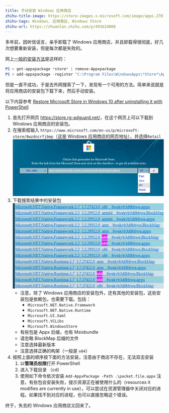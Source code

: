 ```yaml
---
title: 手动安装 Windows 应用商店
zhihu-title-image: https://store-images.s-microsoft.com/image/apps.27071.9007199266252480.1f5b40e7-58d7-4a5c-805d-a98cdac1206f.f71a8132-4b19-4912-8837-330bfe35778f?w=1398&h=947&q=90&format=jpg
zhihu-tags: Windows, 应用商店, Windows Store
zhihu-url: https://zhuanlan.zhihu.com/p/491624008
---
```


多年前，因听信谣言，亲手卸载了 Windows 应用商店，并且卸载得很彻底，好几次想要重新安装，但是每次都是失败的。

网上[一般的安装方法](https://answers.microsoft.com/zh-hans/windows/forum/all/%E5%AE%89%E8%A3%85%E5%BE%AE%E8%BD%AF%E5%95%86/1a112e23-6320-44f2-a2bf-0a4a3519a188)是这样的：

```ps1
PS > get-appxpackage *store* | remove-Appxpackage 
PS > add-appxpackage -register "C:\Program Files\WindowsApps\*Store*\AppxManifest.xml" -disabledevelopmentmode 
```

但是一直不成功，于是去外网搜索了一下，发现有一个可用的方法。简单来说就是将应用商店的安装包下载下来，然后手动安装。

以下内容参考 [Restore Microsoft Store in Windows 10 after uninstalling it with PowerShell](https://www.winhelponline.com/blog/restore-windows-store-windows-10-uninstall-with-powershell/)

1. 首先打开网页 <https://store.rg-adguard.net/>，在这个网页上可以下载到 Windows 应用商店的安装包。
2. 在搜索框输入 `https://www.microsoft.com/en-us/p/microsoft-store/9wzdncrfjbmp`（这是 Windows 应用商店的网页地址），并选择`Retail`
   ![搜索 Windows 应用商店安装包](./pics/store.rg-adguard.net-windows.store.png)
3. 下载搜索结果中的安装包
   ![下载 Windows 安装包及其依赖](./pics/store.rg-adguard.net-windows.store-result.png)
   * 注意，除了 Windows 应用商店的安装包外，还有其他的安装包，这些安装包是依赖包，也需要下载。包括：
     - `Microsoft.NET.Native.Framework`
     - `Microsoft.NET.Native.Runtime`
     - `Microsoft.UI.Xaml`
     - `Microsoft.VCLibs`
     - `Microsoft.WindowsStore`
   * 有些包是 Appx 后缀，也有 Msixbundle
   * 请忽略 BlockMap 后缀的文件
   * 注意选择最新版本
   * 注意选择正确的构架（一般是 `x64`）
4. 按照上面的顺序按下面的方法安装，注意由于商店不存在，无法双击安装
   1. 以**管理员权限**打开 PowerShell
   2. 进入下载目录 （cd）
   3. 使用如下命令依次安装
      `Add-AppxPackage -Path .\packet.file.appx`
   注意，有些包会安装失败，提示资源正在被使用什么的（resources it modifies are currently in use），可以尝试在资源管理器中关闭对应的进程。如果找不到对应的进程，也可以直接忽略这个错误。 

终于，失去的 Windows 应用商店又回来了。
